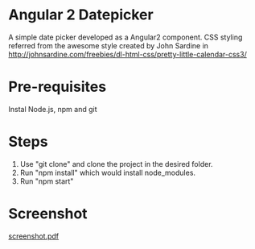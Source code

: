 # Angular 2 Datepicker
A simple date picker developed as a Angular2 component.
CSS styling referred from the awesome style created by John Sardine in http://johnsardine.com/freebies/dl-html-css/pretty-little-calendar-css3/
# Pre-requisites
Instal Node.js, npm and git
# Steps
1. Use "git clone" and clone the project in the desired folder.
2. Run "npm install" which would install node_modules.
3. Run "npm start"
# Screenshot
[screenshot.pdf](https://github.com/bhuvana084/simple-angular2-datepicker/screenshot.pdf)